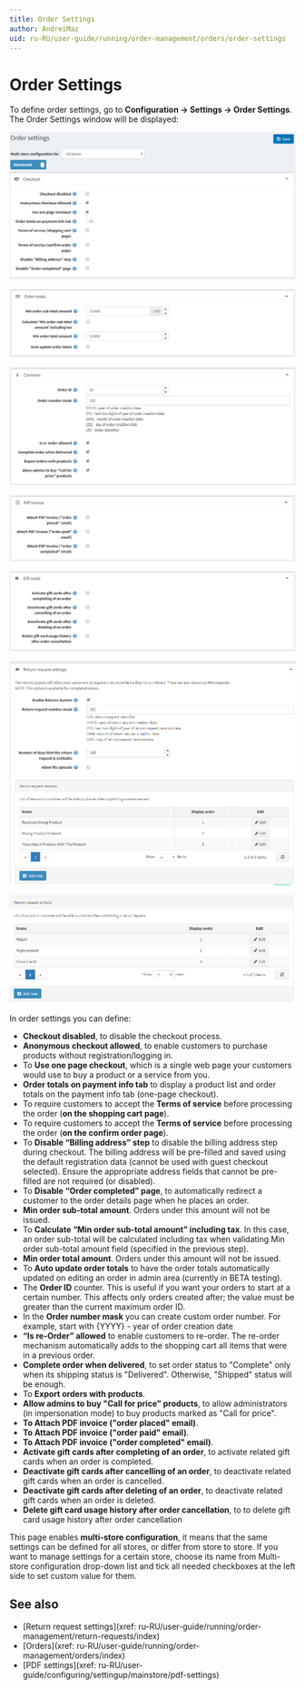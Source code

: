 ```yaml
---
title: Order Settings
author: AndreiMaz
uid: ru-RU/user-guide/running/order-management/orders/order-settings
---
```


# Order Settings

To define order settings, go to **Configuration → Settings → Order Settings**. The Order Settings window will be displayed:

![Checkout](_static/order-settings/checkout.png)

![Totals](_static/order-settings/totals.png)

![Common](_static/order-settings/common.png)

![PDF invoice](_static/order-settings/pdf-invoice.png)

![Gift cards](_static/order-settings/gift-cards.png)

![Return reasons](_static/order-settings/return-request-settings-reasons.png)

![Return actions](_static/order-settings/return-request-settings-actions.png)

In order settings you can define:

* **Checkout disabled**, to disable the checkout process.
* **Anonymous checkout allowed**, to enable customers to purchase products without registration/logging in.
* To **Use one page checkout**, which is a single web page your customers would use to buy a product or a service from you.
* **Order totals on payment info tab** to display a product list and order totals on the payment info tab (one-page checkout).
* To require customers to accept the **Terms of service** before processing the order (**on the shopping cart page**).
* To require customers to accept the **Terms of service** before processing the order (**on the confirm order page**).
* To **Disable “Billing address” step** to disable the billing address step during checkout. The billing address will be pre-filled and saved using the default registration data (cannot be used with guest checkout selected). Ensure the appropriate address fields that cannot be pre-filled are not required (or disabled).
* To **Disable “Order completed” page**, to automatically redirect a customer to the order details page when he places an order.
* **Min order sub-total amount**. Orders under this amount will not be issued.
* To **Calculate “Min order sub-total amount” including tax**. In this case, an order sub-total will be calculated including tax when validating Min order sub-total amount field (specified in the previous step).
* **Min order total amount**. Orders under this amount will not be issued.
* To **Auto update order totals** to have the order totals automatically updated on editing an order in admin area (currently in BETA testing).
* The **Order ID** counter. This is useful if you want your orders to start at a certain number. This affects only orders created after; the value must be greater than the current maximum order ID.
* In the **Order number mask** you can create custom order number. For example, start with {YYYY} - year of order creation date
* **“Is re-Order” allowed** to enable customers to re-order. The re-order mechanism automatically adds to the shopping cart all items that were in a previous order.
* **Complete order when delivered**, to set order status to "Complete" only when its shipping status is "Delivered". Otherwise, "Shipped" status will be enough.
* To **Export orders with products**.
* **Allow admins to buy "Call for price" products**, to allow administrators (in impersonation mode) to buy products marked as "Call for price".
* **To Attach PDF invoice ("order placed" email)**.
* **To Attach PDF invoice ("order paid" email)**.
* **To Attach PDF invoice ("order completed" email)**.
* **Activate gift cards after completing of an order**, to activate related gift cards when an order is completed.
* **Deactivate gift cards after cancelling of an order**, to deactivate related gift cards when an order is cancelled.
* **Deactivate gift cards after deleting of an order**, to deactivate related gift cards when an order is deleted.
* **Delete gift card usage history after order cancellation**, to to delete gift card usage history after order cancellation

This page enables **multi-store configuration**, it means that the same settings can be defined for all stores, or differ from store to store. If you want to manage settings for a certain store, choose its name from Multi-store configuration drop-down list and tick all needed checkboxes at the left side to set custom value for them.

## See also

* [Return request settings](xref: ru-RU/user-guide/running/order-management/return-requests/index)
* [Orders](xref: ru-RU/user-guide/running/order-management/orders/index)
* [PDF settings](xref: ru-RU/user-guide/configuring/settingup/mainstore/pdf-settings)
